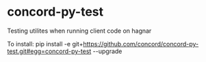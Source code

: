 # concord-py-test
Testing utilites when running client code on hagnar

To install:
pip install -e git+https://github.com/concord/concord-py-test.git#egg=concord-py-test --upgrade
